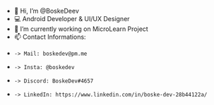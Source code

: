 - 👋 Hi, I’m @BoskeDeev
- 💻 Android Developer & UI/UX Designer
- 🌱 I’m currently working on MicroLearn Project
- 📫 Contact Informations: 
-     -> Mail: boskedev@pm.me
-     -> Insta: @boskedev
-     -> Discord: BoskeDev#4657
-     -> LinkedIn: https://www.linkedin.com/in/boske-dev-28b44122a/

<!---
BoskeDeev/BoskeDeev is a ✨ special ✨ repository because its `README.md` (this file) appears on your GitHub profile.
You can click the Preview link to take a look at your changes.
--->
